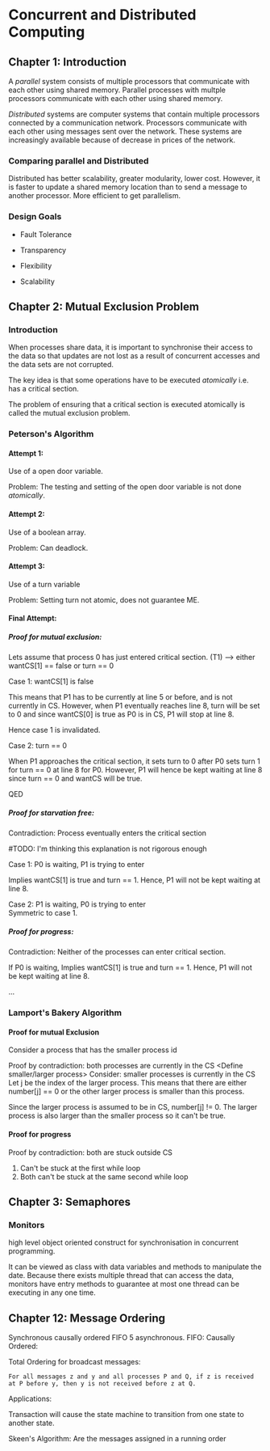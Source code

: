 # Concurrent and Distributed Computing

## Chapter 1: Introduction
A _parallel_ system consists of multiple processors that communicate with each other using shared memory.
Parallel processes with multple processors communicate with each other using shared memory.

_Distributed_ systems are computer systems that contain multiple processors connected by a communication network.
Processors communicate with each other using messages sent over the network.
These systems are increasingly available because of decrease in prices of the network.

### Comparing parallel and Distributed

Distributed has better scalability, greater modularity, lower cost. However, it is faster
to update a shared memory location than to send a message to another processor.
More efficient to get parallelism.

### Design Goals

- Fault Tolerance

- Transparency

- Flexibility

- Scalability

## Chapter 2: Mutual Exclusion Problem
### Introduction
When processes share data, it is important to synchronise their access to the data
so that updates are not lost as a result of concurrent accesses and the data
sets are not corrupted.

The key idea is that some operations have to be executed _atomically_ i.e. has a critical section.

The problem of ensuring that a critical section is executed atomically is called the mutual exclusion problem.

### Peterson's Algorithm
#### Attempt 1:
Use of a open door variable.

Problem:
The testing and setting of the open door variable is not done _atomically_.

#### Attempt 2:
Use of a boolean array.

Problem: Can deadlock.

#### Attempt 3:
Use of a turn variable

Problem:
Setting turn not atomic, does not guarantee ME.


#### Final Attempt:
##### Proof for mutual exclusion:

Lets assume that process 0 has just entered critical section. (T1)
--> either wantCS[1] == false or turn == 0

Case 1: wantCS[1] is false

This means that P1 has to be currently  at line 5 or before, and is not currently in CS.
However, when P1 eventually reaches line 8, turn will be set to 0 and since wantCS[0] is true as P0 is in CS, P1 will stop at line 8.

Hence case 1 is invalidated.

Case 2: turn == 0

When P1 approaches the critical section, it sets turn to 0 after P0 sets turn 1 for turn == 0 at line 8 for P0. However, P1 will hence be kept waiting at line 8 since turn == 0 and wantCS will be true.

QED


##### Proof for starvation free:
Contradiction: Process eventually enters the critical section

#TODO: I'm thinking this explanation is not rigorous enough

Case 1: P0 is waiting, P1 is trying to enter

Implies wantCS[1] is true and turn == 1. Hence, P1 will not be kept waiting at line 8.

Case 2: P1 is waiting, P0 is trying to enter <br>
Symmetric to case 1.

##### Proof for progress:
Contradiction: Neither of the processes can enter critical section.

If P0 is waiting,
Implies wantCS[1] is true and turn == 1. Hence, P1 will not be kept waiting at line 8.

...

### Lamport's Bakery Algorithm

#### Proof for mutual Exclusion
Consider a process that has the smaller process id

Proof by contradiction: both processes are currently in the CS
<Define smaller/larger process>
Consider: smaller processes is currently in the CS
Let j be the index of the larger process.
This means that there are either number[j] == 0 or the other larger process is smaller than this process.

Since the larger process is assumed to be in CS, number[j] != 0. The larger process is also larger than the smaller process so it can't be true.

#### Proof for progress
Proof by contradiction: both are stuck outside CS

1) Can't be stuck at the first while loop
2) Both can't be stuck at the same second while loop


## Chapter 3: Semaphores
### Monitors
high level object oriented construct for synchronisation in concurrent programming.

It can be viewed as  class with data variables and methods to manipulate the date. Because there exists multiple thread that can access the data, monitors have entry methods to guarantee at most one thread can be executing in any one time.



## Chapter 12: Message Ordering
Synchronous <subset> causally ordered FIFO 5 asynchronous.
FIFO:
Causally Ordered:



Total Ordering for broadcast messages:
```
For all messages z and y and all processes P and Q, if z is received at P before y, then y is not received before z at Q.
```


Applications:

Transaction will cause the state machine to transition from one state to another state.

Skeen's Algorithm:
Are the messages assigned in a running order

##
